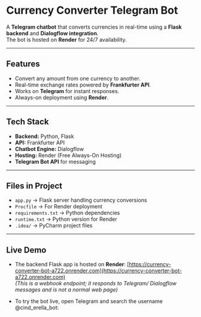 # Currency Converter Telegram Bot

A **Telegram chatbot** that converts currencies in real-time using a **Flask backend** and **Dialogflow integration**.  
The bot is hosted on **Render** for 24/7 availability.

---

## Features
- Convert any amount from one currency to another.  
- Real-time exchange rates powered by **Frankfurter API**.  
- Works on **Telegram** for instant responses.  
- Always-on deployment using **Render**.  

---

## Tech Stack
- **Backend:** Python, Flask  
- **API:** Frankfurter API  
- **Chatbot Engine:** Dialogflow  
- **Hosting:** Render (Free Always-On Hosting)  
- **Telegram Bot API** for messaging  

---

## Files in Project
- `app.py` → Flask server handling currency conversions  
- `Procfile` → For Render deployment  
- `requirements.txt` → Python dependencies  
- `runtime.txt` → Python version for Render  
- `.idea/` → PyCharm project files  

---

## Live Demo

- The backend Flask app is hosted on **Render**: [https://currency-converter-bot-a722.onrender.com](https://currency-converter-bot-a722.onrender.com)  
  *(This is a webhook endpoint; it responds to Telegram/ Dialogflow messages and is not a normal web page)*

- To try the bot live, open Telegram and search the username @cind_erella_bot:

